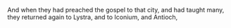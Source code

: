 And when they had preached the gospel to that city, and had taught many, they returned again to Lystra, and to Iconium, and Antioch,

